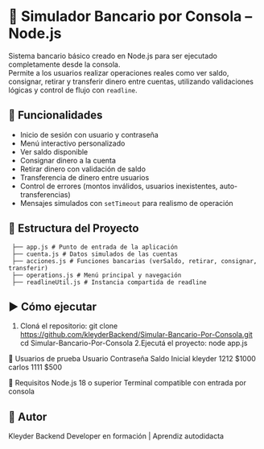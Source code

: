 # 🏦 Simulador Bancario por Consola – Node.js

Sistema bancario básico creado en Node.js para ser ejecutado completamente desde la consola.  
Permite a los usuarios realizar operaciones reales como ver saldo, consignar, retirar y transferir dinero entre cuentas, utilizando validaciones lógicas y control de flujo con `readline`.

## 🚀 Funcionalidades

- Inicio de sesión con usuario y contraseña
- Menú interactivo personalizado
- Ver saldo disponible
- Consignar dinero a la cuenta
- Retirar dinero con validación de saldo
- Transferencia de dinero entre usuarios
- Control de errores (montos inválidos, usuarios inexistentes, auto-transferencias)
- Mensajes simulados con `setTimeout` para realismo de operación

## 📂 Estructura del Proyecto
     ├── app.js # Punto de entrada de la aplicación
     ├── cuenta.js # Datos simulados de las cuentas
     ├── acciones.js # Funciones bancarias (verSaldo, retirar, consignar, transferir)
     ├── operations.js # Menú principal y navegación
     ├── readlineUtil.js # Instancia compartida de readline

## ▶️ Cómo ejecutar

1. Cloná el repositorio:
   git clone https://github.com/kleyderBackend/Simular-Bancario-Por-Consola.git
   cd Simular-Bancario-Por-Consola
2.Ejecutá el proyecto:
   node app.js

👤 Usuarios de prueba
Usuario	Contraseña	Saldo Inicial
kleyder	1212	$1000
carlos	1111	$500

📌 Requisitos
Node.js 18 o superior
Terminal compatible con entrada por consola

## 🧠 Autor
Kleyder
Backend Developer en formación | Aprendiz autodidacta

